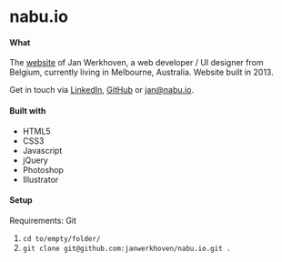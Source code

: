 # nabu.io

#### What
The [website](http://nabu.io/) of Jan Werkhoven, a web developer / UI designer from Belgium, currently living in Melbourne, Australia. Website built in 2013.

Get in touch via [LinkedIn](https://au.linkedin.com/pub/jan-werkhoven/10/64/b30), [GitHub](https://github.com/janwerkhoven) or jan@nabu.io.


#### Built with
* HTML5
* CSS3
* Javascript
* jQuery
* Photoshop
* Illustrator

#### Setup
Requirements: Git

1. `cd to/empty/folder/`
2. `git clone git@github.com:janwerkhoven/nabu.io.git .`
